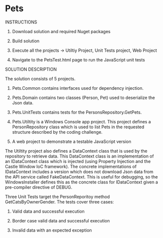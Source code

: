 # Pets
INSTRUCTIONS

1. Download solution and required Nuget packages

3. Build solution

4. Execute all the projects -> Utiltiy Project, Unit Tests project, Web Project

5. Navigate to the PetsTest.html page to run the JavaScript unit tests

SOLUTION DESCRIPTION

The solution consists of 5 projects.

1. Pets.Common contains interfaces used for dependency injection.
 
2. Pets.Domain contains two classes (Person, Pet) used to deserialize the Json data.
 
3. Pets.UnitTests contains tests for the PersonsRepository.GetPets.
 
4. Pets.Utiltity is a Windows Console app project. 
This project defines a PersonRepository class which is used to list Pets in the requested structure described by the coding challenge.

5. A web project to demonstrate a testable JavaScript version

The Utiltity project also defines a DataContext class that is used by the repository to retrieve data. This DataContext class is an implementation of an IDataContext class which is injected (using Property Injection and the Castle Window IoC framework).
The concrete implementations of IDataContext includes a version which does not download Json data from the API service called FakeDataContext. This is useful for debugging, so the WindowsInstaller defines this as the concrete class for IDataContext given a pre-compiler directive of DEBUG.

Three Unit Tests target the PersonReporitoy method GetCatsByOwnerGender. The tests cover three cases:

1. Valid data and successful execution

2. Border case valid data and successful execution

3. Invalid data with an expected exception
